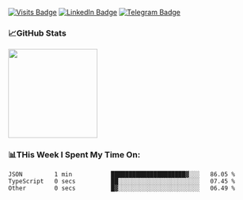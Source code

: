 [![Visits Badge](https://badges.pufler.dev/visits/dimidroll450/dimidroll450)](https://github.com/dimidroll450)
[![LinkedIn Badge](https://img.shields.io/badge/-LinkedIn-0e76a8?style=flat-square&logo=Linkedin&logoColor=white)](https://www.linkedin.com/in/dmitry-kvashchauskas/)
[![Telegram Badge](https://img.shields.io/badge/-Telegram-0088cc?style=flat-square&logo=Telegram&logoColor=white)](https://t.me/kvashchauskas)

### 📈GitHub Stats
<p>
  <img height="180em" src="https://github-readme-stats.vercel.app/api?username=dimidroll450&show_icons=true&hide_border=true&&count_private=true&include_all_commits=true" />
</p>

### 📊THis Week I Spent My Time On:
<!--START_SECTION:waka-->

```text
JSON         1 min           █████████████████████▓░░░   86.05 %
TypeScript   0 secs          ██░░░░░░░░░░░░░░░░░░░░░░░   07.45 %
Other        0 secs          █▓░░░░░░░░░░░░░░░░░░░░░░░   06.49 %
```

<!--END_SECTION:waka-->
